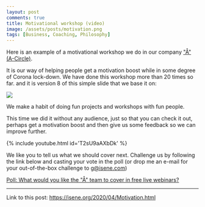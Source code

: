 ```yaml
---
layout: post
comments: true
title: Motivational workshop (video)
image: /assets/posts/motivation.png
tags: [Business, Coaching, Philosophy]
---
```


Here is an example of a motivational workshop we do in our company ["Å" (A-Circle)](https://a-circle.no).

It is our way of helping people get a motivation boost while in some degree of
Corona lock-down. We have done this workshop more than 20 times so far. and it
is version 8 of this simple slide that we base it on:

![](https://isene.org/assets/posts/motivation.png)

We make a habit of doing fun projects and workshops with fun people.

This time we did it without any audience, just so that you can check it out,
perhaps get a motivation boost and then give us some feedback so we can
improve further.

{% include youtube.html id='T2sU9aAXbDk' %}

We like you to tell us what we should cover next. Challenge us by following
the link below and casting your vote in the poll (or drop me an e-mail for
your out-of-the-box challenge to g@isene.com)

[Poll: What would you like the "Å" team to cover in free live webinars?](http://www.easypolls.net/poll.html?p=5e8c4a4ae4b09a2d524ccbd4)

---
Link to this post: <https://isene.org/2020/04/Motivation.html>
